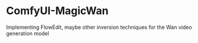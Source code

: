 # ComfyUI-MagicWan
Implementing FlowEdit, maybe other inversion techniques for the Wan video generation model
